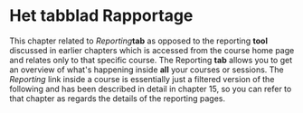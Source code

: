 # Het tabblad Rapportage

This chapter related to _Reporting_**tab** as opposed to the reporting **tool** discussed in earlier chapters which is accessed from the course home page and relates only to that specific course. The Reporting **tab** allows you to get an overview of what's happening inside **all** your courses or sessions. The _Reporting_ link inside a course is essentially just a filtered version of the following and has been described in detail in chapter 15, so you can refer to that chapter as regards the details of the reporting pages.

